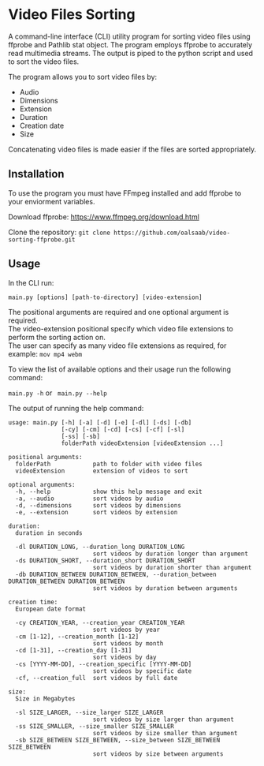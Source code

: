 # Video Files Sorting

A command-line interface (CLI) utility program for sorting video files using ffprobe and Pathlib stat object.
The program employs ffprobe to accurately read multimedia streams. The output is piped to the python script and used to sort the video files.

The program allows you to sort video files by:
* Audio
* Dimensions
* Extension
* Duration
* Creation date
* Size

Concatenating video files is made easier if the files are sorted appropriately. 

## Installation

To use the program you must have FFmpeg installed and add ffprobe to your enviorment variables.

Download ffprobe: https://www.ffmpeg.org/download.html

Clone the repository: ``` git clone https://github.com/oalsaab/video-sorting-ffprobe.git ```

## Usage

In the CLI run:

``` main.py [options] [path-to-directory] [video-extension] ```

The positional arguments are required and one optional argument is required. <br />
The video-extension positional specify which video file extensions to perform the sorting action on. <br />
The user can specify as many video file extensions as required, for example: ``` mov mp4 webm ```

To view the list of available options and their usage run the following command:

``` main.py -h ``` or ``` main.py --help```

The output of running the help command:

```
usage: main.py [-h] [-a] [-d] [-e] [-dl] [-ds] [-db]
               [-cy] [-cm] [-cd] [-cs] [-cf] [-sl]
               [-ss] [-sb]
               folderPath videoExtension [videoExtension ...]

positional arguments:
  folderPath            path to folder with video files
  videoExtension        extension of videos to sort

optional arguments:
  -h, --help            show this help message and exit
  -a, --audio           sort videos by audio
  -d, --dimensions      sort videos by dimensions
  -e, --extension       sort videos by extension

duration:
  duration in seconds

  -dl DURATION_LONG, --duration_long DURATION_LONG
                        sort videos by duration longer than argument
  -ds DURATION_SHORT, --duration_short DURATION_SHORT
                        sort videos by duration shorter than argument
  -db DURATION_BETWEEN DURATION_BETWEEN, --duration_between DURATION_BETWEEN DURATION_BETWEEN
                        sort videos by duration between arguments

creation time:
  European date format

  -cy CREATION_YEAR, --creation_year CREATION_YEAR
                        sort videos by year
  -cm [1-12], --creation_month [1-12]
                        sort videos by month
  -cd [1-31], --creation_day [1-31]
                        sort videos by day
  -cs [YYYY-MM-DD], --creation_specific [YYYY-MM-DD]
                        sort videos by specific date
  -cf, --creation_full  sort videos by full date

size:
  Size in Megabytes

  -sl SIZE_LARGER, --size_larger SIZE_LARGER
                        sort videos by size larger than argument
  -ss SIZE_SMALLER, --size_smaller SIZE_SMALLER
                        sort videos by size smaller than argument
  -sb SIZE_BETWEEN SIZE_BETWEEN, --size_between SIZE_BETWEEN SIZE_BETWEEN
                        sort videos by size between arguments
                        
```

